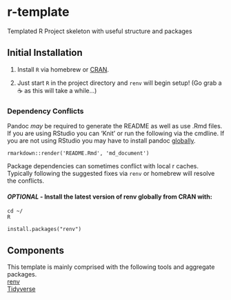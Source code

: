 <!-- README.md is generated from README.Rmd. Please edit that file -->

# r-template

Templated R Project skeleton with useful structure and packages

## Initial Installation

1.  Install `R` via homebrew or [CRAN](https://cran.r-project.org/bin/).

2.  Just start `R` in the project directory and `renv` will begin setup!
    (Go grab a :coffee: as this will take a while…)

### Dependency Conflicts

Pandoc *may* be required to generate the README as well as use .Rmd
files. If you are using RStudio you can ‘Knit’ or run the following via
the cmdline. If you are not using RStudio you may have to install pandoc
[globally](https://pandoc.org/installing.html).

    rmarkdown::render('README.Rmd', 'md_document')

Package dependencies can sometimes conflict with local r caches.
Typically following the suggested fixes via `renv` or homebrew will
resolve the conflicts.

#### *OPTIONAL* - Install the latest version of renv globally from CRAN with:

    cd ~/
    R

    install.packages("renv")

## Components

This template is mainly comprised with the following tools and aggregate
packages.  
[renv](https://rstudio.github.io/renv/articles/renv.html)  
[Tidyverse](https://www.tidyverse.org/)

